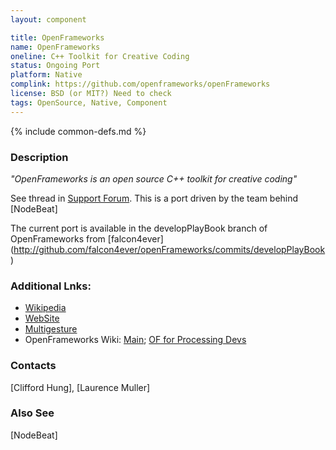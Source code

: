 ```yaml
---
layout: component

title: OpenFrameworks
name: OpenFrameworks
oneline: C++ Toolkit for Creative Coding
status: Ongoing Port
platform: Native
complink: https://github.com/openframeworks/openFrameworks
license: BSD (or MIT?) Need to check
tags: OpenSource, Native, Component
---
```

{% include common-defs.md %}

### Description
<em>"OpenFrameworks is an open source C++ toolkit for creative coding"</em>

See thread in [Support Forum](http://supportforums.blackberry.com/t5/Native-SDK-for-BlackBerry-Tablet/Porting-openFrameworks-need-help-with-the-audio-QSA-part/td-p/1641151). This is a port driven by the team behind [NodeBeat]

The current port is available in the developPlayBook branch of OpenFrameworks from [falcon4ever]
(http://github.com/falcon4ever/openFrameworks/commits/developPlayBook)


### Additional Lnks:
* [Wikipedia](http://en.wikipedia.org/wiki/OpenFrameworks)
* [WebSite](http://www.openframeworks.cc/)
* [Multigesture](http://www.multigesture.net/)
* OpenFrameworks Wiki: [Main](http://wiki.openframeworks.cc/index.php?title=Main_Page); [OF for Processing Devs](http://wiki.openframeworks.cc/index.php?title=OF_for_Processing_users)

### Contacts
[Clifford Hung], [Laurence Muller]

### Also See
[NodeBeat]